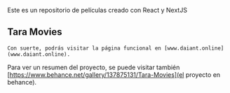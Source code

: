 Este es un repositorio de películas creado con React y NextJS

## Tara Movies

```
Con suerte, podrás visitar la página funcional en [www.daiant.online](www.daiant.online).
```
Para ver un resumen del proyecto, se puede visitar también [https://www.behance.net/gallery/137875131/Tara-Movies](el proyecto en behance).
